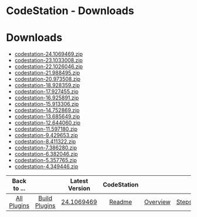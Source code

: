 
CodeStation - Downloads
=======================

# Downloads

- [codestation-24.1069469.zip](https://raw.githubusercontent.com/UrbanCode/IBM-UCB-PLUGINS/main/files/CodeStation/codestation-24.1069469.zip)
- [codestation-23.1033008.zip](https://raw.githubusercontent.com/UrbanCode/IBM-UCB-PLUGINS/main/files/CodeStation/codestation-23.1033008.zip)
- [codestation-22.1026046.zip](https://raw.githubusercontent.com/UrbanCode/IBM-UCB-PLUGINS/main/files/CodeStation/codestation-22.1026046.zip)
- [codestation-21.988495.zip](https://raw.githubusercontent.com/UrbanCode/IBM-UCB-PLUGINS/main/files/CodeStation/codestation-21.988495.zip)
- [codestation-20.973508.zip](https://raw.githubusercontent.com/UrbanCode/IBM-UCB-PLUGINS/main/files/CodeStation/codestation-20.973508.zip)
- [codestation-18.928359.zip](https://raw.githubusercontent.com/UrbanCode/IBM-UCB-PLUGINS/main/files/CodeStation/codestation-18.928359.zip)
- [codestation-17.927455.zip](https://raw.githubusercontent.com/UrbanCode/IBM-UCB-PLUGINS/main/files/CodeStation/codestation-17.927455.zip)
- [codestation-16.925891.zip](https://raw.githubusercontent.com/UrbanCode/IBM-UCB-PLUGINS/main/files/CodeStation/codestation-16.925891.zip)
- [codestation-15.913306.zip](https://raw.githubusercontent.com/UrbanCode/IBM-UCB-PLUGINS/main/files/CodeStation/codestation-15.913306.zip)
- [codestation-14.752869.zip](https://raw.githubusercontent.com/UrbanCode/IBM-UCB-PLUGINS/main/files/CodeStation/codestation-14.752869.zip)
- [codestation-13.685649.zip](https://raw.githubusercontent.com/UrbanCode/IBM-UCB-PLUGINS/main/files/CodeStation/codestation-13.685649.zip)
- [codestation-12.644060.zip](https://raw.githubusercontent.com/UrbanCode/IBM-UCB-PLUGINS/main/files/CodeStation/codestation-12.644060.zip)
- [codestation-11.597180.zip](https://raw.githubusercontent.com/UrbanCode/IBM-UCB-PLUGINS/main/files/CodeStation/codestation-11.597180.zip)
- [codestation-9.429653.zip](https://raw.githubusercontent.com/UrbanCode/IBM-UCB-PLUGINS/main/files/CodeStation/codestation-9.429653.zip)
- [codestation-8.411322.zip](https://raw.githubusercontent.com/UrbanCode/IBM-UCB-PLUGINS/main/files/CodeStation/codestation-8.411322.zip)
- [codestation-7.386280.zip](https://raw.githubusercontent.com/UrbanCode/IBM-UCB-PLUGINS/main/files/CodeStation/codestation-7.386280.zip)
- [codestation-6.382046.zip](https://raw.githubusercontent.com/UrbanCode/IBM-UCB-PLUGINS/main/files/CodeStation/codestation-6.382046.zip)
- [codestation-5.357765.zip](https://raw.githubusercontent.com/UrbanCode/IBM-UCB-PLUGINS/main/files/CodeStation/codestation-5.357765.zip)
- [codestation-4.349446.zip](https://raw.githubusercontent.com/UrbanCode/IBM-UCB-PLUGINS/main/files/CodeStation/codestation-4.349446.zip)

|Back to ...||Latest Version|CodeStation |||
| :---: | :---: | :---: | :---: | :---: | :---: |
|[All Plugins](../../index.md)|[Build Plugins](../README.md)|[24.1069469](https://raw.githubusercontent.com/UrbanCode/IBM-UCB-PLUGINS/main/files/CodeStation/codestation-24.1069469.zip)|[Readme](README.md)|[Overview](overview.md)|[Steps](steps.md)|
